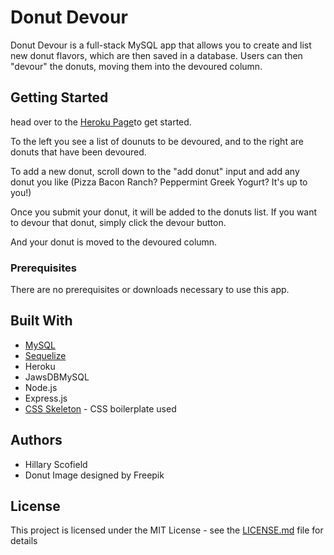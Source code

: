 # Donut Devour

Donut Devour is a full-stack MySQL app that allows you to create and list new donut flavors, which are then saved in a database. Users can then "devour" the donuts, moving them into the devoured column.

## Getting Started

head over to the [Heroku Page](https://blooming-sea-57049.herokuapp.com/)to get started.

To the left you see a list of dounuts to be devoured, and to the right are donuts that have been devoured.

To add a new donut, scroll down to the "add donut" input and add any donut you like (Pizza Bacon Ranch? Peppermint Greek Yogurt? It's up to you!)

Once you submit your donut, it will be added to the donuts list. If you want to devour that donut, simply click the devour button.

And your donut is moved to the devoured column.


### Prerequisites

There are no prerequisites or downloads necessary to use this app.

## Built With
* [MySQL](https://www.mysql.com/) 
* [Sequelize](http://docs.sequelizejs.com/)
* Heroku
* JawsDBMySQL
* Node.js
* Express.js
* [CSS Skeleton](http://getskeleton.com/) - CSS boilerplate used

## Authors
* Hillary Scofield
* Donut Image designed by Freepik

## License

This project is licensed under the MIT License - see the [LICENSE.md](LICENSE.md) file for details

